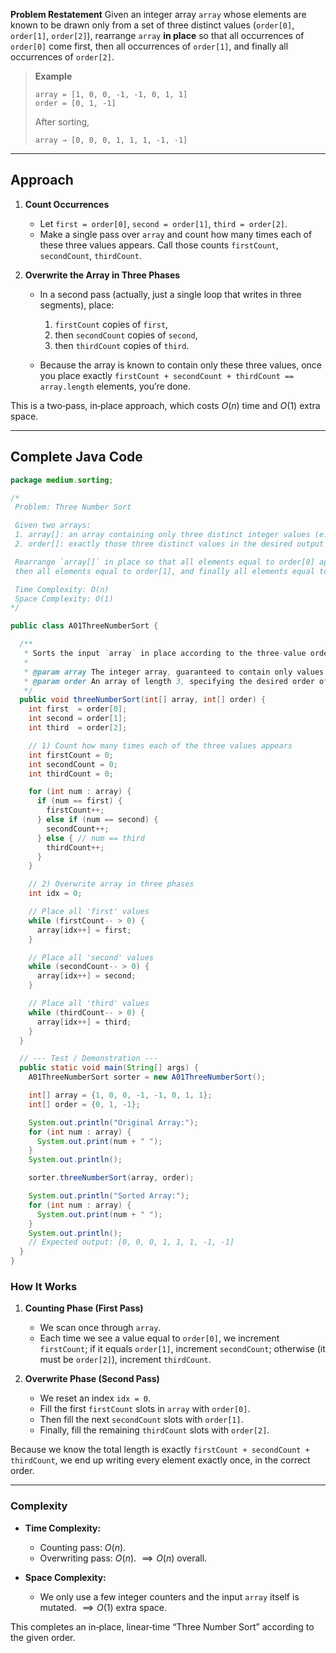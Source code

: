 **Problem Restatement**
Given an integer array `array` whose elements are known to be drawn only from a set of three distinct values (`order[0]`, `order[1]`, `order[2]`), rearrange `array` **in place** so that all occurrences of `order[0]` come first, then all occurrences of `order[1]`, and finally all occurrences of `order[2]`.

> **Example**
>
> ```
> array = [1, 0, 0, -1, -1, 0, 1, 1]
> order = [0, 1, -1]
> ```
>
> After sorting,
>
> ```
> array → [0, 0, 0, 1, 1, 1, -1, -1]
> ```

---

## Approach

1. **Count Occurrences**

   * Let `first = order[0]`, `second = order[1]`, `third = order[2]`.
   * Make a single pass over `array` and count how many times each of these three values appears. Call those counts `firstCount`, `secondCount`, `thirdCount`.

2. **Overwrite the Array in Three Phases**

   * In a second pass (actually, just a single loop that writes in three segments), place:

     1. `firstCount` copies of `first`,
     2. then `secondCount` copies of `second`,
     3. then `thirdCount` copies of `third`.
   * Because the array is known to contain only these three values, once you place exactly `firstCount + secondCount + thirdCount == array.length` elements, you’re done.

This is a two‐pass, in‐place approach, which costs $O(n)$ time and $O(1)$ extra space.

---

## Complete Java Code

```java
package medium.sorting;

/*
 Problem: Three Number Sort

 Given two arrays:
 1. array[]: an array containing only three distinct integer values (e.g. [0, 1, -1]).
 2. order[]: exactly those three distinct values in the desired output order.

 Rearrange `array[]` in place so that all elements equal to order[0] appear first,
 then all elements equal to order[1], and finally all elements equal to order[2].

 Time Complexity: O(n)
 Space Complexity: O(1)
*/

public class A01ThreeNumberSort {

  /**
   * Sorts the input `array` in place according to the three-value order given by `order`.
   *
   * @param array The integer array, guaranteed to contain only values from order[0], order[1], order[2].
   * @param order An array of length 3, specifying the desired order of values.
   */
  public void threeNumberSort(int[] array, int[] order) {
    int first  = order[0];
    int second = order[1];
    int third  = order[2];

    // 1) Count how many times each of the three values appears
    int firstCount = 0;
    int secondCount = 0;
    int thirdCount = 0;

    for (int num : array) {
      if (num == first) {
        firstCount++;
      } else if (num == second) {
        secondCount++;
      } else { // num == third
        thirdCount++;
      }
    }

    // 2) Overwrite array in three phases
    int idx = 0;

    // Place all 'first' values
    while (firstCount-- > 0) {
      array[idx++] = first;
    }

    // Place all 'second' values
    while (secondCount-- > 0) {
      array[idx++] = second;
    }

    // Place all 'third' values
    while (thirdCount-- > 0) {
      array[idx++] = third;
    }
  }

  // --- Test / Demonstration ---
  public static void main(String[] args) {
    A01ThreeNumberSort sorter = new A01ThreeNumberSort();

    int[] array = {1, 0, 0, -1, -1, 0, 1, 1};
    int[] order = {0, 1, -1};

    System.out.println("Original Array:");
    for (int num : array) {
      System.out.print(num + " ");
    }
    System.out.println();

    sorter.threeNumberSort(array, order);

    System.out.println("Sorted Array:");
    for (int num : array) {
      System.out.print(num + " ");
    }
    System.out.println();
    // Expected output: [0, 0, 0, 1, 1, 1, -1, -1]
  }
}
```

### How It Works

1. **Counting Phase (First Pass)**

   * We scan once through `array`.
   * Each time we see a value equal to `order[0]`, we increment `firstCount`; if it equals `order[1]`, increment `secondCount`; otherwise (it must be `order[2]`), increment `thirdCount`.

2. **Overwrite Phase (Second Pass)**

   * We reset an index `idx = 0`.
   * Fill the first `firstCount` slots in `array` with `order[0]`.
   * Then fill the next `secondCount` slots with `order[1]`.
   * Finally, fill the remaining `thirdCount` slots with `order[2]`.

Because we know the total length is exactly `firstCount + secondCount + thirdCount`, we end up writing every element exactly once, in the correct order.

---

### Complexity

* **Time Complexity:**

  * Counting pass: $O(n)$.
  * Overwriting pass: $O(n)$.
    $\implies O(n)$ overall.

* **Space Complexity:**

  * We only use a few integer counters and the input `array` itself is mutated.
    $\implies O(1)$ extra space.

This completes an in‐place, linear‐time “Three Number Sort” according to the given order.
